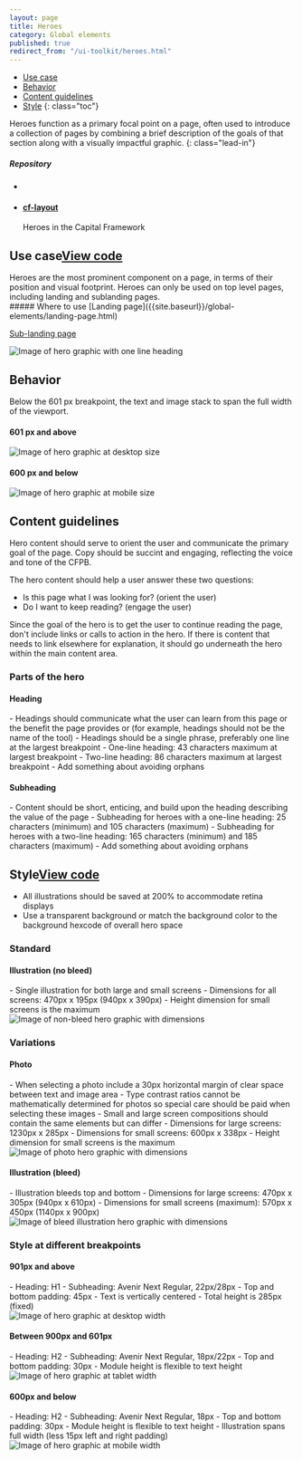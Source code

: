 ```yaml
---
layout: page
title: Heroes
category: Global elements
published: true
redirect_from: "/ui-toolkit/heroes.html"
---
```


- [Use case](#use-case)
- [Behavior](#behavior)
- [Content guidelines](#content-guidelines)
- [Style](#style)
 {: class="toc"}

<div class="content-50 content-first">
Heroes function as a primary focal point on a page, often used to introduce a collection of pages by combining a brief description of the goals of that section along with a visually impactful graphic. 
{: class="lead-in"}

</div>

<div class="content-50 content-last">
  <h5 class="repo-list-header">Repository</h5>
  <ul class="repo-list">
    <li>
      <span class="cf-icon cf-icon-github"></span>
    </li>
    <li>
      <a href="https://github.com/cfpb/cf-layout"><h4>cf-layout</h4></a>
      <p>Heroes in the Capital Framework</p>
    </li>
  </ul>
</div> 


<h2 id="use-case">Use case<span class="cf-code-link"><a href="https://github.com/cfpb/capital-framework/blob/master/src/cf-layout/src/cf-layout.less#L618-L620">View code <span class="cf-icon cf-icon-external-link"></span></a></span></h2>


<div class="content-67 content-first">
Heroes are the most prominent component on a page, in terms of their position and visual footprint. Heroes can only be used on top level pages, including landing and sublanding pages.
</div>

<div class="content-33 content-last">
##### Where to use
[Landing page]({{site.baseurl}}/global-elements/landing-page.html)

[Sub-landing page]({{site.baseurl}}/global-elements/sublanding-page.html)

</div>

<div class="content-67 content-first">
<img alt="Image of hero graphic with one line heading" src="../static/img/hero/hero_content_one_line_heading.png"/>
</div>



<h2 id="behavior">Behavior<span class="cf-code-link"></h2>

Below the 601 px breakpoint, the text and image stack to span the full width of the viewport.

<div class="content-75 content-first"> 
<h4>601 px and above</h4> 
<img alt="Image of hero graphic at desktop size" src="../static/img/hero/hero_behavior_desktop.png"/>
</div>

<div class="content-25 content-last"> 
<h4>600 px and below</h4>
<img alt="Image of hero graphic at mobile size" src="../static/img/hero/hero_behavior_mobile.png"/>
</div>

<h2>Content guidelines</h2>
Hero content should serve to orient the user and communicate the primary goal of the page. Copy should be succint and engaging, reflecting the voice and tone of the CFPB. 

The hero content should help a user answer these two questions: 

- Is this page what I was looking for? (orient the user)
- Do I want to keep reading? (engage the user)

Since the goal of the hero is to get the user to continue reading the page, don't include links or calls to action in the hero. If there is content that needs to link elsewhere for explanation, it should go underneath the hero within the main content area.  

<h3> Parts of the hero</h3>

<h4>Heading</h4> 
- Headings should communicate what the user can learn from this page or the benefit the page provides or (for example, headings should not be the name of the tool)
- Headings should be a single phrase, preferably one line at the largest breakpoint
- One-line heading: 43 characters maximum at largest breakpoint
- Two-line heading: 86 characters maximum at largest breakpoint
- Add something about avoiding orphans

<h4>Subheading</h4>
  - Content should be short, enticing, and build upon the heading describing the value of the page
- Subheading for heroes with a one-line heading: 25 characters (minimum) and 105 characters (maximum)
- Subheading for heroes with a two-line heading: 165 characters (minimum) and 185 characters (maximum)
- Add something about avoiding orphans

<h2 id="style">Style<span class="cf-code-link"><a href="https://github.com/cfpb/capital-framework/blob/master/src/cf-layout/src/cf-layout.less#L618-L620">View code <span class="cf-icon cf-icon-external-link"></span></a></span></h2>

- All illustrations should be saved at 200% to accommodate retina displays
- Use a transparent background or match the background color to the background hexcode of overall hero space

<h3>Standard</h3>

<h4>Illustration (no bleed)</h4>
- Single illustration for both large and small screens
- Dimensions for all screens: 470px x 195px (940px x 390px)
- Height dimension for small screens is the maximum

<img alt="Image of non-bleed hero graphic with dimensions" src="../static/img/hero/hero_style_size_non_bleed.png"/>

<h3>Variations</h3>

<h4>Photo</h4>
- When selecting a photo include a 30px horizontal margin of clear space between text and image area
- Type contrast ratios cannot be mathematically determined for photos so special care should be paid when selecting these images
- Small and large screen compositions should contain the same elements but can differ
- Dimensions for large screens: 1230px x 285px
- Dimensions for small screens: 600px x 338px
- Height dimension for small screens is the maximum 


<img alt="Image of photo hero graphic with dimensions" src="../static/img/hero/hero_style_size_photo.png"/> 

<h4>Illustration (bleed)</h4>
- Illustration bleeds top and bottom
- Dimensions for large screens: 470px x 305px (940px x 610px)
- Dimensions for small screens (maximum): 570px x 450px (1140px x 900px)

<img alt="Image of bleed illustration hero graphic with dimensions" src="../static/img/hero/hero_style_size_bleed.png"/> 


<h3>Style at different breakpoints</h3>

<h4>901px and above</h4> 
- Heading: H1
- Subheading: Avenir Next Regular, 22px/28px
- Top and bottom padding: 45px
- Text is vertically centered
- Total height is 285px (fixed)

<div class="content-75 content-first"> 
<img alt="Image of hero graphic at desktop width" src="../static/img/hero/hero_style_desktop.png"/>
</div>

<h4>Between 900px and 601px</h4>
- Heading: H2
- Subheading: Avenir Next Regular, 18px/22px
- Top and bottom padding: 30px
- Module height is flexible to text height

<div class="content-50 content-first"> 
<img alt="Image of hero graphic at tablet width" src="../static/img/hero/hero_style_tablet.png"/>
</div>

<h4>600px and below</h4>
- Heading: H2
- Subheading: Avenir Next Regular, 18px
- Top and bottom padding: 30px
- Module height is flexible to text height
- Illustration spans full width (less 15px left and right padding)

<div class="content-25 content-first"> 
<img alt="Image of hero graphic at mobile width" src="../static/img/hero/hero_style_mobile.png"/>
</div>








